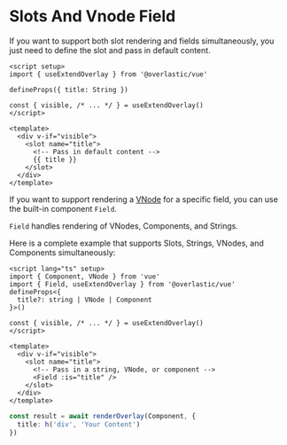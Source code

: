 # Slots And Vnode Field

If you want to support both slot rendering and fields simultaneously, you just need to define the slot and pass in default content.

```vue
<script setup>
import { useExtendOverlay } from '@overlastic/vue'

defineProps({ title: String })

const { visible, /* ... */ } = useExtendOverlay()
</script>

<template>
  <div v-if="visible">
    <slot name="title">
      <!-- Pass in default content -->
      {{ title }}
    </slot>
  </div>
</template>
```

If you want to support rendering a [VNode](https://v3.vuejs.org/guide/migration/vnode.html) for a specific field, you can use the built-in component `Field`.

`Field` handles rendering of VNodes, Components, and Strings.

Here is a complete example that supports Slots, Strings, VNodes, and Components simultaneously:

```vue
<script lang="ts" setup>
import { Component, VNode } from 'vue'
import { Field, useExtendOverlay } from '@overlastic/vue'
defineProps<{
  title?: string | VNode | Component
}>()

const { visible, /* ... */ } = useExtendOverlay()
</script>

<template>
  <div v-if="visible">
    <slot name="title">
      <!-- Pass in a string, VNode, or component -->
      <Field :is="title" />
    </slot>
  </div>
</template>
```

```ts
const result = await renderOverlay(Component, {
  title: h('div', 'Your Content')
})
```
